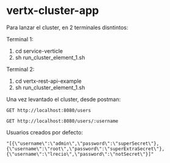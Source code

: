 # vertx-cluster-app

Para lanzar el cluster, en 2 terminales disntintos:

Terminal 1:
  1. cd service-verticle
  2. sh run_cluster_element_1.sh
  
Terminal 2:
  1. cd vertx-rest-api-example
  2. sh run_cluster_element_1.sh

Una vez levantado el cluster, desde postman:

    GET http://localhost:8080/users

    GET http://localhost:8080/users/:username

Usuarios creados por defecto:

    "[{\"username\":\"admin\",\"password\":\"superSecret\"},{\"username\":\"root\",\"password\":\"superExtraSecret\"},        {\"username\":\"lrecio\",\"password\":\"notSecret\"}]"
